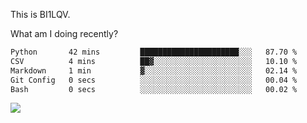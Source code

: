 This is BI1LQV.

What am I doing recently?

<!--START_SECTION:waka-->

```txt
Python       42 mins         ██████████████████████░░░   87.70 %
CSV          4 mins          ██▓░░░░░░░░░░░░░░░░░░░░░░   10.10 %
Markdown     1 min           ▓░░░░░░░░░░░░░░░░░░░░░░░░   02.14 %
Git Config   0 secs          ░░░░░░░░░░░░░░░░░░░░░░░░░   00.04 %
Bash         0 secs          ░░░░░░░░░░░░░░░░░░░░░░░░░   00.02 %
```

<!--END_SECTION:waka-->

<img src="https://github-readme-stats.vercel.app/api?username=bi1lqv&show_icons=true&count_private=true">
